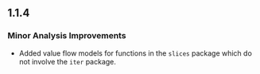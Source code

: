 ## 1.1.4

### Minor Analysis Improvements

* Added value flow models for functions in the `slices` package which do not involve the `iter` package.
